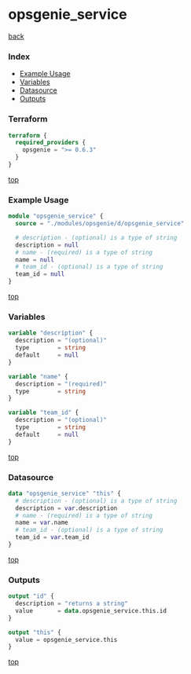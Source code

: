 # opsgenie_service

[back](../opsgenie.md)

### Index

- [Example Usage](#example-usage)
- [Variables](#variables)
- [Datasource](#datasource)
- [Outputs](#outputs)

### Terraform

```terraform
terraform {
  required_providers {
    opsgenie = ">= 0.6.3"
  }
}
```

[top](#index)

### Example Usage

```terraform
module "opsgenie_service" {
  source = "./modules/opsgenie/d/opsgenie_service"

  # description - (optional) is a type of string
  description = null
  # name - (required) is a type of string
  name = null
  # team_id - (optional) is a type of string
  team_id = null
}
```

[top](#index)

### Variables

```terraform
variable "description" {
  description = "(optional)"
  type        = string
  default     = null
}

variable "name" {
  description = "(required)"
  type        = string
}

variable "team_id" {
  description = "(optional)"
  type        = string
  default     = null
}
```

[top](#index)

### Datasource

```terraform
data "opsgenie_service" "this" {
  # description - (optional) is a type of string
  description = var.description
  # name - (required) is a type of string
  name = var.name
  # team_id - (optional) is a type of string
  team_id = var.team_id
}
```

[top](#index)

### Outputs

```terraform
output "id" {
  description = "returns a string"
  value       = data.opsgenie_service.this.id
}

output "this" {
  value = opsgenie_service.this
}
```

[top](#index)